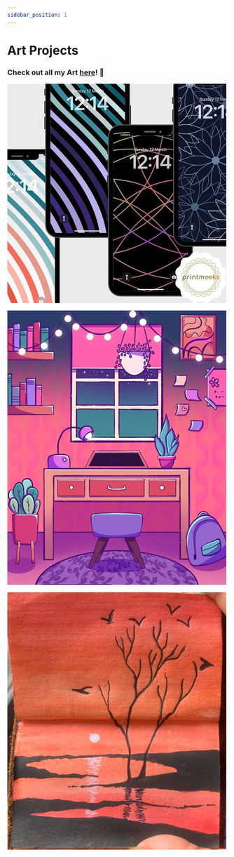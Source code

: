 ```yaml
---
sidebar_position: 1
---
```


# Art Projects

### Check out all my Art [here](https://www.instagram.com/shahpreetk.paints/)! 🎨

![Printmeeks Wallpapers](./img/wallpapers.png)

![Study Room](./img/studyroom.png)

![Sunset Landscape](./img/sunset.png)

